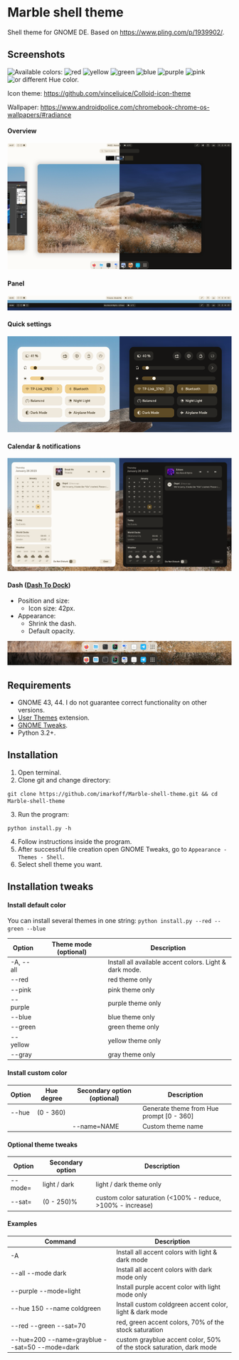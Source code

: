 # Marble shell theme
Shell theme for GNOME DE. Based on https://www.pling.com/p/1939902/.

## Screenshots

![Available colors:](https://shields.io/badge/-Available%20colors:-0d1117?style=flat-square)
![red](https://shields.io/badge/-red-red?style=flat-square)
![yellow](https://shields.io/badge/-yellow-yellow?style=flat-square)
![green](https://shields.io/badge/-green-green?style=flat-square)
![blue](https://shields.io/badge/-blue-blue?style=flat-square)
![purple](https://shields.io/badge/-purple-purple?style=flat-square)
![pink](https://shields.io/badge/-pink-pink?style=flat-square)
![or different Hue color.](https://shields.io/badge/-or%20different%20Hue%20color.-0d1117?style=flat-square)

Icon theme: https://github.com/vinceliuice/Colloid-icon-theme

Wallpaper: https://www.androidpolice.com/chromebook-chrome-os-wallpapers/#radiance

#### Overview
![Overview look](./readme-images/overview.png?raw=true "Overview look")
#### Panel
![Panel look](./readme-images/panel.png?raw=true "Panel look")
#### Quick settings
![Quick settings look](./readme-images/qs.png?raw=true "Quick settings look")
#### Calendar & notifications
![Calendar & notifications look](./readme-images/notifications.png?raw=true)

#### Dash ([Dash To Dock](https://extensions.gnome.org/extension/307/dash-to-dock/ "Dash To Dock"))
- Position and size:
  - Icon size: 42px.
- Appearance:
  - Shrink the dash.
  - Default opacity.

![Dash look](./readme-images/dash.png?raw=true "Dash look")

## Requirements
- GNOME 43, 44. I do not guarantee correct functionality on other versions.
- [User Themes](https://extensions.gnome.org/extension/19/user-themes/ "User Themes") extension.
- [GNOME Tweaks](https://gitlab.gnome.org/GNOME/gnome-tweaks "GNOME Tweaks").
- Python 3.2+.

## Installation
1. Open terminal.
2. Clone git and change directory:
```shell
git clone https://github.com/imarkoff/Marble-shell-theme.git && cd Marble-shell-theme
```
3. Run the program: 
```shell
python install.py -h
```
4. Follow instructions inside the program.
5. After successful file creation open GNOME Tweaks, go to `Appearance - Themes - Shell`.
6. Select shell theme you want.

## Installation tweaks

#### Install default color
You can install several themes in one string: `python install.py --red --green --blue`

| Option        | Theme mode (optional) | Description                                              |
|---------------|-----------------------|----------------------------------------------------------|
| -A, --all     |                       |  Install all available accent colors. Light & dark mode. |
| --red         |                       | red theme only                                           |
| --pink        |                       | pink theme only                                          |
| --purple      |                       | purple theme only                                        |
| --blue        |                       | blue theme only                                          |
| --green       |                       | green theme only                                         |
| --yellow      |                       | yellow theme only                                        |
| --gray        |                       | gray theme only                                          |

#### Install custom color
| Option | Hue degree | Secondary option (optional) | Description                              |
|--------|------------|-----------------------------|------------------------------------------|
| --hue  | (0 - 360)  |                             | Generate theme from Hue prompt [0 - 360] |
|        |            | --name=NAME                 | Custom theme name                        |

#### Optional theme tweaks
| Option  | Secondary option | Description                                                |
|---------|------------------|------------------------------------------------------------|
| --mode= | light / dark     | light / dark theme only                                    |
| --sat=  | (0 - 250)%       | custom color saturation (<100% - reduce, >100% - increase) |

#### Examples
| Command                                        | Description                                                          |
|------------------------------------------------|----------------------------------------------------------------------|
| -A                                             | Install all accent colors with light & dark mode                     |
| --all --mode dark                              | Install all accent colors with dark mode only                        |
| --purple --mode=light                          | Install purple accent color with light mode only                     |
| --hue 150 --name coldgreen                     | Install custom coldgreen accent color, light & dark mode             |
| --red --green --sat=70                         | red, green accent colors, 70% of the stock saturation                |
| --hue=200 --name=grayblue --sat=50 --mode=dark | custom grayblue accent color, 50% of the stock saturation, dark mode |
